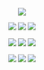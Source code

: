 
<p align="center">
<img src=https://files.catbox.moe/a5brmd.gif>
<p align="center">
<img src=https://gifcity.carrd.co/assets/images/gallery14/d8c367c0.gif?v=26dffab5> <img src=https://gifcity.carrd.co/assets/images/gallery18/3addd818.gif?v=26dffab5> <img src=https://gifcity.carrd.co/assets/images/gallery14/94d8a931.gif?v=26dffab5>
<p align="center">
<img src=https://gifcity.carrd.co/assets/images/gallery18/9af7c1cf.gif?v=26dffab5> <img src=https://gifcity.carrd.co/assets/images/gallery18/16cb0ff8.png?v=26dffab5> <img src=https://gifcity.carrd.co/assets/images/gallery18/33b6e7f8.gif?v=26dffab5 >
<p align="center">
<img src=https://gifcity.carrd.co/assets/images/gallery131/1cb6bc36.gif?v=26dffab5> <img src=https://gifcity.carrd.co/assets/images/gallery51/486b8e01.png?v=26dffab5> <img src=https://gifcity.carrd.co/assets/images/gallery131/dc35a8ff.gif?v=26dffab5>
